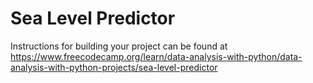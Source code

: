 # Sea Level Predictor

Instructions for building your project can be found at https://www.freecodecamp.org/learn/data-analysis-with-python/data-analysis-with-python-projects/sea-level-predictor
